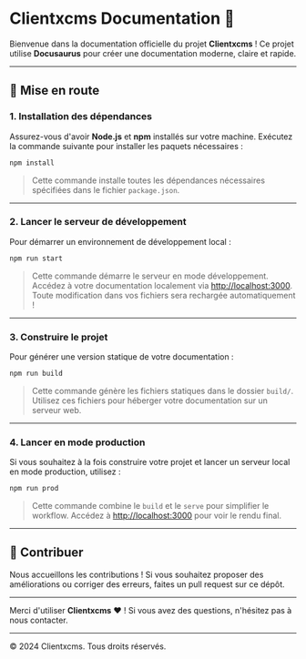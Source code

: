 # Clientxcms Documentation 🚀

Bienvenue dans la documentation officielle du projet **Clientxcms** ! Ce projet utilise **Docusaurus** pour créer une documentation moderne, claire et rapide.

---

## 🚀 Mise en route

### **1. Installation des dépendances**
Assurez-vous d'avoir **Node.js** et **npm** installés sur votre machine. Exécutez la commande suivante pour installer les paquets nécessaires :

```bash
npm install
```

> Cette commande installe toutes les dépendances nécessaires spécifiées dans le fichier `package.json`.

---

### **2. Lancer le serveur de développement**
Pour démarrer un environnement de développement local :

```bash
npm run start
```

> Cette commande démarre le serveur en mode développement. Accédez à votre documentation localement via [http://localhost:3000](http://localhost:3000). Toute modification dans vos fichiers sera rechargée automatiquement !

---

### **3. Construire le projet**
Pour générer une version statique de votre documentation :

```bash
npm run build
```

> Cette commande génère les fichiers statiques dans le dossier `build/`. Utilisez ces fichiers pour héberger votre documentation sur un serveur web.

---

### **4. Lancer en mode production**
Si vous souhaitez à la fois construire votre projet et lancer un serveur local en mode production, utilisez :

```bash
npm run prod
```

> Cette commande combine le `build` et le `serve` pour simplifier le workflow. Accédez à [http://localhost:3000](http://localhost:3000) pour voir le rendu final.

---

## 📝 Contribuer
Nous accueillons les contributions ! Si vous souhaitez proposer des améliorations ou corriger des erreurs, faites un pull request sur ce dépôt.

---

Merci d'utiliser **Clientxcms** ❤️ ! Si vous avez des questions, n'hésitez pas à nous contacter.

---

© 2024 Clientxcms. Tous droits réservés.